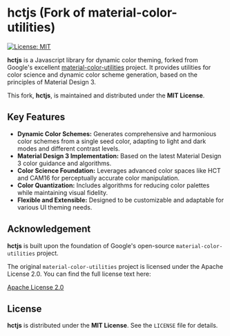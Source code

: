 # hctjs (Fork of material-color-utilities)

[![License: MIT](https://img.shields.io/badge/License-MIT-yellow.svg)](https://opensource.org/licenses/MIT)

**hctjs** is a Javascript library for dynamic color theming, forked from Google's excellent [material-color-utilities](https://github.com/material-foundation/material-color-utilities) project. It provides utilities for color science and dynamic color scheme generation, based on the principles of Material Design 3.

This fork, **hctjs**, is maintained and distributed under the **MIT License**.

## Key Features

*   **Dynamic Color Schemes:** Generates comprehensive and harmonious color schemes from a single seed color, adapting to light and dark modes and different contrast levels.
*   **Material Design 3 Implementation:**  Based on the latest Material Design 3 color guidance and algorithms.
*   **Color Science Foundation:** Leverages advanced color spaces like HCT and CAM16 for perceptually accurate color manipulation.
*   **Color Quantization:** Includes algorithms for reducing color palettes while maintaining visual fidelity.
*   **Flexible and Extensible:** Designed to be customizable and adaptable for various UI theming needs.

## Acknowledgement

**hctjs** is built upon the foundation of Google's open-source `material-color-utilities` project.

The original `material-color-utilities` project is licensed under the Apache License 2.0. You can find the full license text here:

[Apache License 2.0](https://www.apache.org/licenses/LICENSE-2.0)

## License

**hctjs** is distributed under the **MIT License**. See the `LICENSE` file for details.
